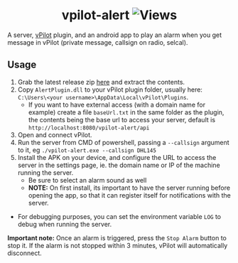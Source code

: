 <h1 align="center">vpilot-alert <img alt="Views" src="https://lambda.348575.xyz/repo-view-counter?repo=vpilot-alert"/></h1>

A server, [vPilot](https://vpilot.rosscarlson.dev/) plugin, and an android app to play an alarm when you get message in vPilot (private message, callsign on radio, selcal).

## Usage
1. Grab the latest release zip [here](https://github.com/t348575/vpilot-alert/releases) and extract the contents.
2. Copy `AlertPlugin.dll` to your vPilot plugin folder, usually here: `C:\Users\<your username>\AppData\Local\vPilot\Plugins`.
    * If you want to have external access (with a domain name for example) create a file `baseUrl.txt` in the same folder as the plugin, the contents being the base url to access your server, default is `http://localhost:8080/vpilot-alert/api`
3. Open and connect vPilot.
4. Run the server from CMD of powershell, passing a `--callsign` argument to it, eg `./vpilot-alert.exe --callsign DHL145`
5. Install the APK on your device, and configure the URL to access the server in the settings page, ie. the domain name or IP of the machine running the server.
    * Be sure to select an alarm sound as well
    * **NOTE:** On first install, its important to have the server running before opening the app, so that it can register itself for notifications with the server.
  
 * For debugging purposes, you can set the environment variable `LOG` to debug when running the server.

**Important note:** Once an alarm is triggered, press the `Stop Alarm` button to stop it. If the alarm is not stopped within 3 minutes, vPilot will automatically disconnect.
